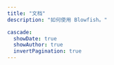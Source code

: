 ```yaml
---
title: "文档"
description: "如何使用 Blowfish。"

cascade:
  showDate: true
  showAuthor: true
  invertPagination: true
---
```

